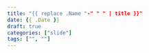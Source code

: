 ```yaml
---
title: "{{ replace .Name "-" " " | title }}"
date: {{ .Date }}
draft: true
categories: ["slide"]
tags: ["", ""]
---
```



